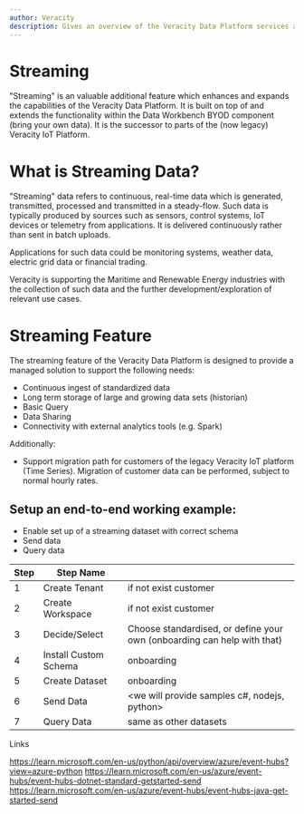 ```yaml
---
author: Veracity
description: Gives an overview of the Veracity Data Platform services and related components.
---
```


# Streaming

"Streaming" is an valuable additional feature which enhances and expands the capabilities of the Veracity Data Platform. It is built on top of and extends the functionality within the Data Workbench BYOD component (bring your own data). It is the successor to parts of the (now legacy) Veracity IoT Platform.

# What is Streaming Data?

"Streaming" data refers to continuous, real-time data which is generated, transmitted, processed and transmitted in a steady-flow. Such data is typically produced by sources such as sensors, control systems, IoT devices or telemetry from applications. It is delivered continuously rather than sent in batch uploads. 

Applications for such data could be monitoring systems, weather data, electric grid data or financial trading.

Veracity is supporting the Maritime and Renewable Energy industries with the collection of such data and the further development/exploration of relevant use cases.


# Streaming Feature

The streaming feature of the Veracity Data Platform is designed to provide a managed solution to support the following needs:

- Continuous ingest of standardized data
- Long term storage of large and growing data sets (historian)
- Basic Query
- Data Sharing
- Connectivity with external analytics tools (e.g. Spark)

Additionally:

- Support migration path for customers of the legacy Veracity IoT platform (Time Series). Migration of customer data can be performed, subject to normal hourly rates.


## Setup an end-to-end working example:

* Enable set up of a streaming dataset with correct schema
* Send data
* Query data



| Step | Step Name | | 
|--|--|--|
| 1 | Create Tenant | if not exist customer |
| 2 | Create Workspace | if not exist customer |
| 3 | Decide/Select | Choose standardised, or define your own (onboarding can help with that) |
| 4 | Install Custom Schema | onboarding |
| 5 | Create Dataset | onboarding |
| 6 | Send Data | <we will provide samples c#, nodejs, python> |
| 7 | Query Data | same as other datasets |



Links

https://learn.microsoft.com/en-us/python/api/overview/azure/event-hubs?view=azure-python
https://learn.microsoft.com/en-us/azure/event-hubs/event-hubs-dotnet-standard-getstarted-send
https://learn.microsoft.com/en-us/azure/event-hubs/event-hubs-java-get-started-send